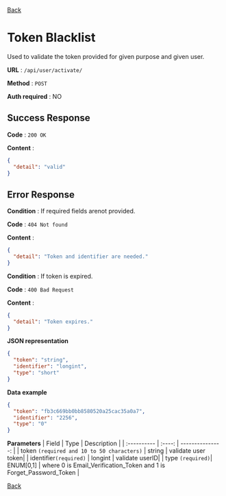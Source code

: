 [Back](../README.md)

# Token Blacklist

Used to validate the token provided for given purpose and given user.

**URL** : `/api/user/activate/`

**Method** : `POST`

**Auth required** : NO

## Success Response

**Code** : `200 OK`

**Content** :

```json
{
  "detail": "valid"
}
```

## Error Response

**Condition** : If required fields arenot provided.

**Code** : `404 Not found`

**Content** :

```json
{
  "detail": "Token and identifier are needed."
}
```
**Condition** : If token is expired.

**Code** : `400 Bad Request`

**Content** :

```json
{
  "detail": "Token expires."
}
```

**JSON representation**

```json
{
  "token": "string",
  "identifier": "longint",
  "type": "short"
}
```

**Data example**

```json
{
  "token": "fb3c669bb0bb8580520a25cac35a0a7",
  "identifier": "2256",
  "type": "0"
}
```

**Parameters**
| Field | Type | Description |
| :---------- | :----: | ---------------: |
| token `(required and 10 to 50 characters)` | string | validate user token|
| identifier`(required)` | longint | validate userID|
| type `(required)`| ENUM[0,1] | where 0 is Email_Verification_Token and 1 is Forget_Password_Token |

[Back](../README.md)
